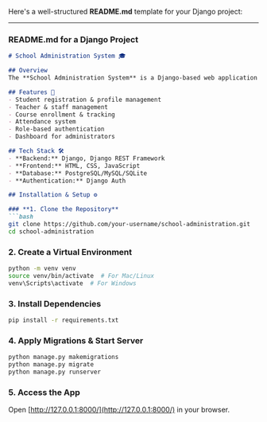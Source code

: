 Here's a well-structured **README.md** template for your Django project:  

---

### **README.md for a Django Project**

```md
# School Administration System 🎓  

## Overview  
The **School Administration System** is a Django-based web application designed to manage student records, teacher profiles, course enrollments, and administrative tasks efficiently.  

## Features 🚀  
- Student registration & profile management  
- Teacher & staff management  
- Course enrollment & tracking  
- Attendance system  
- Role-based authentication  
- Dashboard for administrators  

## Tech Stack 🛠️  
- **Backend:** Django, Django REST Framework  
- **Frontend:** HTML, CSS, JavaScript  
- **Database:** PostgreSQL/MySQL/SQLite  
- **Authentication:** Django Auth  

## Installation & Setup ⚙️  

### **1. Clone the Repository**  
```bash
git clone https://github.com/your-username/school-administration.git
cd school-administration
```

### **2. Create a Virtual Environment**  
```bash
python -m venv venv
source venv/bin/activate  # For Mac/Linux
venv\Scripts\activate  # For Windows
```

### **3. Install Dependencies**  
```bash
pip install -r requirements.txt
```

### **4. Apply Migrations & Start Server**  
```bash
python manage.py makemigrations
python manage.py migrate
python manage.py runserver
```

### **5. Access the App**  
Open [http://127.0.0.1:8000/](http://127.0.0.1:8000/) in your browser.






